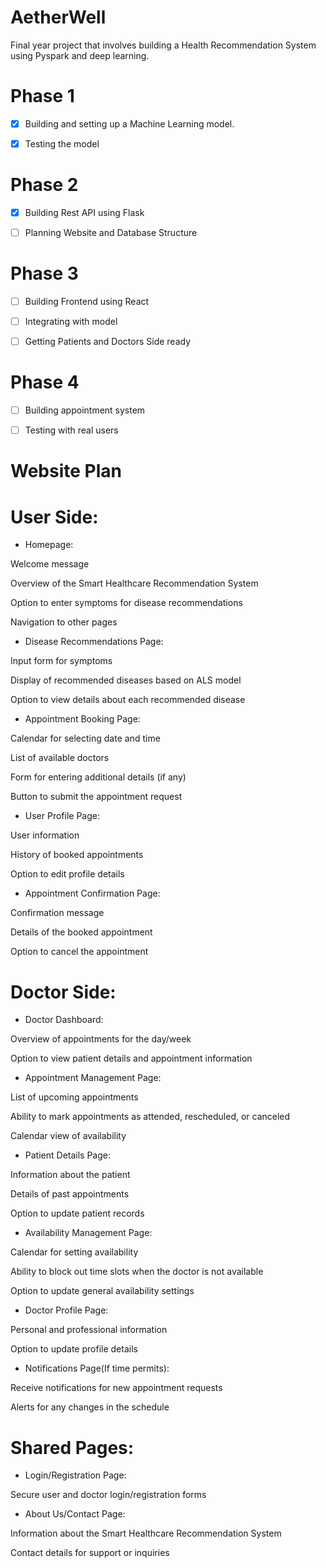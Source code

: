 # AetherWell

Final year project that involves building a Health Recommendation System using Pyspark and deep learning.

# Phase 1

- [x] Building and setting up a Machine Learning model.

- [x] Testing the model

# Phase 2

- [x] Building Rest API using Flask

- [ ] Planning Website and Database Structure

# Phase 3

- [ ] Building Frontend using React

- [ ] Integrating with model

- [ ] Getting Patients and Doctors Side ready

# Phase 4

- [ ] Building appointment system

- [ ] Testing with real users


# Website Plan

# User Side:

- Homepage:

Welcome message

Overview of the Smart Healthcare Recommendation System

Option to enter symptoms for disease recommendations

Navigation to other pages

- Disease Recommendations Page:

Input form for symptoms

Display of recommended diseases based on ALS model

Option to view details about each recommended disease

- Appointment Booking Page:

Calendar for selecting date and time

List of available doctors

Form for entering additional details (if any)

Button to submit the appointment request

- User Profile Page:

User information

History of booked appointments

Option to edit profile details

- Appointment Confirmation Page:

Confirmation message

Details of the booked appointment

Option to cancel the appointment

# Doctor Side:

- Doctor Dashboard:

Overview of appointments for the day/week

Option to view patient details and appointment information

- Appointment Management Page:

List of upcoming appointments

Ability to mark appointments as attended, rescheduled, or canceled

Calendar view of availability

- Patient Details Page:

Information about the patient

Details of past appointments

Option to update patient records

- Availability Management Page:

Calendar for setting availability

Ability to block out time slots when the doctor is not available

Option to update general availability settings

- Doctor Profile Page:

Personal and professional information

Option to update profile details

- Notifications Page(If time permits):

Receive notifications for new appointment requests

Alerts for any changes in the schedule

# Shared Pages:

- Login/Registration Page:

Secure user and doctor login/registration forms

- About Us/Contact Page:

Information about the Smart Healthcare Recommendation System

Contact details for support or inquiries